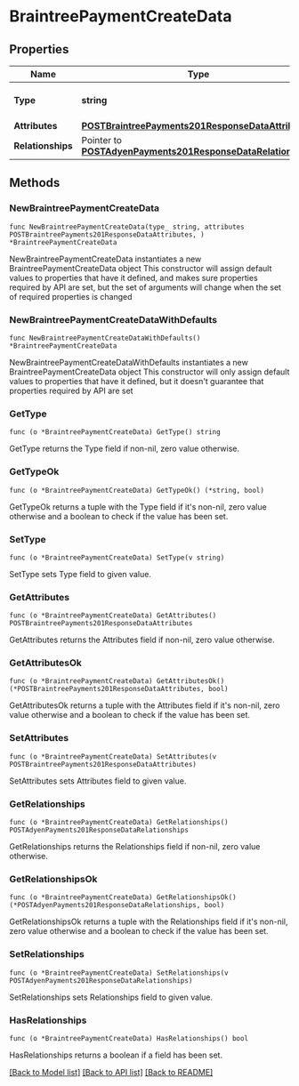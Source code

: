 # BraintreePaymentCreateData

## Properties

Name | Type | Description | Notes
------------ | ------------- | ------------- | -------------
**Type** | **string** | The resource&#39;s type | [default to "braintree_payments"]
**Attributes** | [**POSTBraintreePayments201ResponseDataAttributes**](POSTBraintreePayments201ResponseDataAttributes.md) |  | 
**Relationships** | Pointer to [**POSTAdyenPayments201ResponseDataRelationships**](POSTAdyenPayments201ResponseDataRelationships.md) |  | [optional] 

## Methods

### NewBraintreePaymentCreateData

`func NewBraintreePaymentCreateData(type_ string, attributes POSTBraintreePayments201ResponseDataAttributes, ) *BraintreePaymentCreateData`

NewBraintreePaymentCreateData instantiates a new BraintreePaymentCreateData object
This constructor will assign default values to properties that have it defined,
and makes sure properties required by API are set, but the set of arguments
will change when the set of required properties is changed

### NewBraintreePaymentCreateDataWithDefaults

`func NewBraintreePaymentCreateDataWithDefaults() *BraintreePaymentCreateData`

NewBraintreePaymentCreateDataWithDefaults instantiates a new BraintreePaymentCreateData object
This constructor will only assign default values to properties that have it defined,
but it doesn't guarantee that properties required by API are set

### GetType

`func (o *BraintreePaymentCreateData) GetType() string`

GetType returns the Type field if non-nil, zero value otherwise.

### GetTypeOk

`func (o *BraintreePaymentCreateData) GetTypeOk() (*string, bool)`

GetTypeOk returns a tuple with the Type field if it's non-nil, zero value otherwise
and a boolean to check if the value has been set.

### SetType

`func (o *BraintreePaymentCreateData) SetType(v string)`

SetType sets Type field to given value.


### GetAttributes

`func (o *BraintreePaymentCreateData) GetAttributes() POSTBraintreePayments201ResponseDataAttributes`

GetAttributes returns the Attributes field if non-nil, zero value otherwise.

### GetAttributesOk

`func (o *BraintreePaymentCreateData) GetAttributesOk() (*POSTBraintreePayments201ResponseDataAttributes, bool)`

GetAttributesOk returns a tuple with the Attributes field if it's non-nil, zero value otherwise
and a boolean to check if the value has been set.

### SetAttributes

`func (o *BraintreePaymentCreateData) SetAttributes(v POSTBraintreePayments201ResponseDataAttributes)`

SetAttributes sets Attributes field to given value.


### GetRelationships

`func (o *BraintreePaymentCreateData) GetRelationships() POSTAdyenPayments201ResponseDataRelationships`

GetRelationships returns the Relationships field if non-nil, zero value otherwise.

### GetRelationshipsOk

`func (o *BraintreePaymentCreateData) GetRelationshipsOk() (*POSTAdyenPayments201ResponseDataRelationships, bool)`

GetRelationshipsOk returns a tuple with the Relationships field if it's non-nil, zero value otherwise
and a boolean to check if the value has been set.

### SetRelationships

`func (o *BraintreePaymentCreateData) SetRelationships(v POSTAdyenPayments201ResponseDataRelationships)`

SetRelationships sets Relationships field to given value.

### HasRelationships

`func (o *BraintreePaymentCreateData) HasRelationships() bool`

HasRelationships returns a boolean if a field has been set.


[[Back to Model list]](../README.md#documentation-for-models) [[Back to API list]](../README.md#documentation-for-api-endpoints) [[Back to README]](../README.md)


